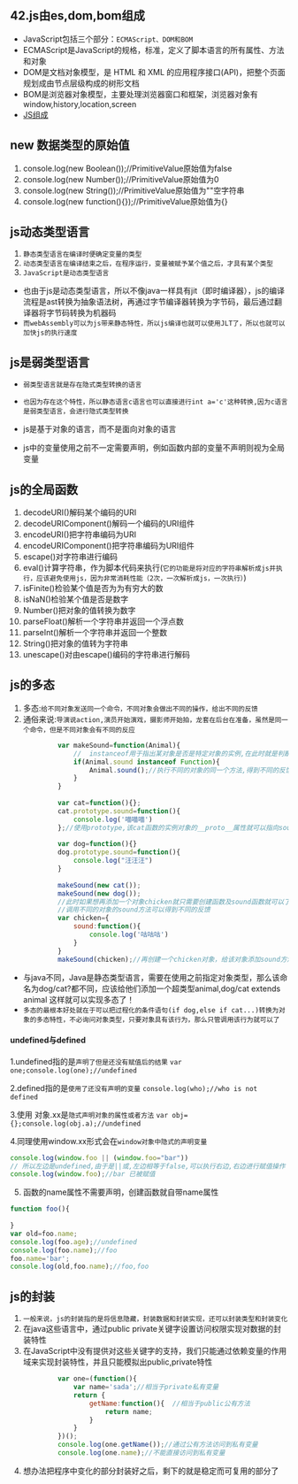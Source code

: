 ## 42.js由es,dom,bom组成
* JavaScript包括三个部分：`ECMAScript、DOM和BOM`
* ECMAScript是JavaScript的规格，标准，定义了脚本语言的所有属性、方法和对象
* DOM是文档对象模型，是 HTML 和 XML 的应用程序接口(API)，把整个页面规划成由节点层级构成的树形文档
* BOM是浏览器对象模型，主要处理浏览器窗口和框架，浏览器对象有window,history,location,screen
* [JS组成](https://blog.csdn.net/J080624/article/details/72840954)

## new 数据类型的原始值
1. console.log(new Boolean());//PrimitiveValue原始值为false
2. console.log(new Number());//PrimitiveValue原始值为0
3. console.log(new String());//PrimitiveValue原始值为""空字符串
4. console.log(new function(){});//PrimitiveValue原始值为{}

## js动态类型语言
1. `静态类型语言在编译时便确定变量的类型`
2. `动态类型语言在编译结束之后，在程序运行，变量被赋予某个值之后，才具有某个类型`
3. `JavaScript是动态类型语言`
* 也由于js是动态类型语言，所以不像java一样具有jit（即时编译器），js的编译流程是ast转换为抽象语法树，再通过字节编译器转换为字节码，最后通过翻译器将字节码转换为机器码
* `而webAssembly可以为js带来静态特性，所以js编译也就可以使用JLT了，所以也就可以加快js的执行速度`

## js是弱类型语言
* `弱类型语言就是存在隐式类型转换的语言`
* `也因为存在这个特性，所以静态语言c语言也可以直接进行int a='c'这种转换,因为c语言是弱类型语言，会进行隐式类型转换`

* js是基于对象的语言，而不是面向对象的语言
* js中的变量使用之前不一定需要声明，例如函数内部的变量不声明则视为全局变量


## js的全局函数
1. decodeURI()解码某个编码的URI
2. decodeURIComponent()解码一个编码的URI组件
3. encodeURI()把字符串编码为URI
4. encodeURIComponent()把字符串编码为URI组件
5. escape()对字符串进行编码
6. eval()计算字符串，作为脚本代码来执行(`它的功能是将对应的字符串解析成js并执行，应该避免使用js，因为非常消耗性能（2次，一次解析成js，一次执行）`)
7. isFinite()检验某个值是否为为有穷大的数
8. isNaN()检验某个值是否是数字
9. Number()把对象的值转换为数字
10. parseFloat()解析一个字符串并返回一个浮点数
11. parseInt()解析一个字符串并返回一个整数
12. String()把对象的值转为字符串
13. unescape()对由escape()编码的字符串进行解码


## js的多态
1. 多态:`给不同对象发送同一个命令，不同对象会做出不同的操作，给出不同的反馈`
2. 通俗来说:`导演说action,演员开始演戏，摄影师开始拍，龙套在后台在准备，虽然是同一个命令，但是不同对象会有不同的反应`
```javascript
			var makeSound=function(Animal){
				//	instanceof用于指出某对象是否是特定对象的实例,在此时就是判断是否存在该函数
				if(Animal.sound instanceof Function){
					Animal.sound();//执行不同的对象的同一个方法,得到不同的反馈
				}
			}
			
			var cat=function(){};
			cat.prototype.sound=function(){
				console.log('喵喵喵')
			};//使用prototype,该cat函数的实例对象的__proto__属性就可以指向sound方法
			
			var dog=function(){}
			dog.prototype.sound=function(){
				console.log("汪汪汪")
			}
			
			makeSound(new cat());
			makeSound(new dog());
			//此时如果想再添加一个对象chicken就只需要创建函数及sound函数就可以了,调用makeSound就可以实现多态
			//调用不同的对象的sound方法可以得到不同的反馈
			var chicken={
				sound:function(){
					console.log('咕咕咕')
				}
			}
			makeSound(chicken);//再创建一个chicken对象，给该对象添加sound方法
```
* 与java不同，Java是静态类型语言，需要在使用之前指定对象类型，那么该命名为dog/cat?都不同，应该给他们添加一个超类型animal,dog/cat extends animal 这样就可以实现多态了！
* `多态的最根本好处就在于可以把过程化的条件语句(if dog,else if cat...)转换为对象的多态特性，不必询问对象类型，只要对象具有该行为，那么只管调用该行为就可以了`

#### undefined与defined
1.undefined指的是`声明了但是还没有赋值后的结果`
`var one;console.log(one);//undefined`

2.defined指的是`使用了还没有声明的变量`
`console.log(who);//who is not defined`

3.使用 对象.xx是`隐式声明对象的属性或者方法`
`var obj={};console.log(obj.a);//undefined`

4.同理使用window.xx形式会在`window对象中隐式的声明变量`
```javascript
console.log(window.foo || (window.foo="bar"))
// 所以左边是undefined,由于是||或,左边相等于false,可以执行右边,右边进行赋值操作
console.log(window.foo);//bar 已被赋值
```

5. 函数的name属性不需要声明，创建函数就自带name属性
```javascript
function foo(){
				
}
var old=foo.name;
console.log(foo.age);//undefined
console.log(foo.name);//foo
foo.name='bar';
console.log(old,foo.name);//foo,foo
```

## js的封装
1. `一般来说，js的封装指的是将信息隐藏，封装数据和封装实现，还可以封装类型和封装变化`
2. 在java这些语言中，通过public private关键字设置访问权限实现对数据的封装特性
3. 在JavaScript中没有提供对这些关键字的支持，我们只能通过依赖变量的作用域来实现封装特性，并且只能模拟出public,private特性
```javascript
			var one=(function(){
				var name='sada';//相当于private私有变量
				return {
					getName:function(){  //相当于public公有方法
						return name;
					}
				}
			})();
			console.log(one.getName());//通过公有方法访问到私有变量
			console.log(one.name);//不能直接访问到私有变量
```
4. 想办法把程序中变化的部分封装好之后，剩下的就是稳定而可复用的部分了
